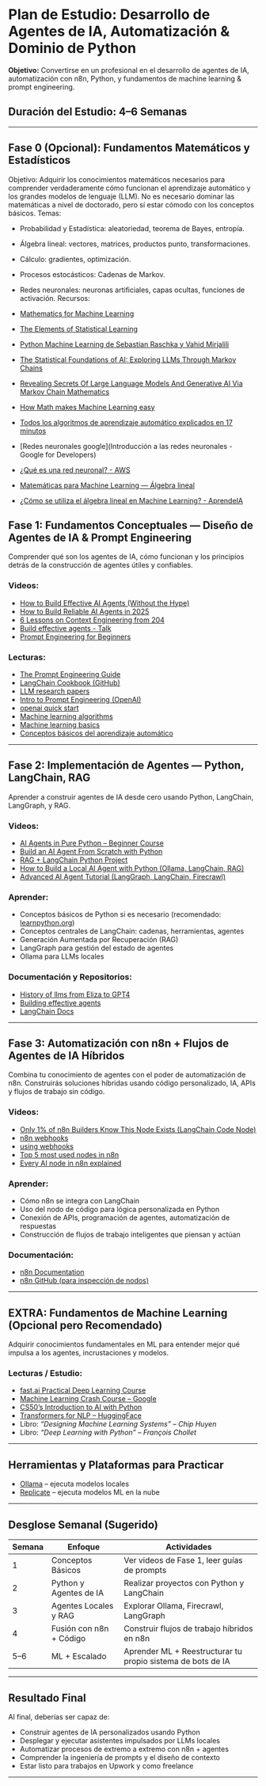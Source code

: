 # Plan de Estudio: Desarrollo de Agentes de IA, Automatización & Dominio de Python

**Objetivo:** Convertirse en un profesional en el desarrollo de agentes de IA, automatización con n8n, Python, y fundamentos de machine learning & prompt engineering.

## Duración del Estudio: 4–6 Semanas

---
## Fase 0 (Opcional): Fundamentos Matemáticos y Estadísticos
Objetivo: Adquirir los conocimientos matemáticos necesarios para comprender verdaderamente cómo funcionan el aprendizaje automático y los grandes modelos de lenguaje (LLM). No es necesario dominar las matemáticas a nivel de doctorado, pero sí estar cómodo con los conceptos básicos.
Temas:

- Probabilidad y Estadística: aleatoriedad, teorema de Bayes, entropía.
- Álgebra lineal: vectores, matrices, productos punto, transformaciones.
- Cálculo: gradientes, optimización.
- Procesos estocásticos: Cadenas de Markov.
- Redes neuronales: neuronas artificiales, capas ocultas, funciones de activación.
Recursos:

- [Mathematics for Machine Learning](https://github.com/mml-book/mml-book.github.io)
- [The Elements of Statistical Learning](https://hastie.su.domains/ElemStatLearn/)
- [Python Machine Learning de Sebastian Raschka y Vahid Mirjalili](https://www.perlego.com/es/book/2152522/python-machine-learning-pdf)
- [The Statistical Foundations of AI: Exploring LLMs Through Markov Chains](https://www.allaboutai.com/resources/exploring-llms-through-markov-chains/)
- [Revealing Secrets Of Large Language Models And Generative AI Via Markov Chain Mathematics](https://www.forbes.com/sites/lanceeliot/2024/11/11/revealing-secrets-of-large-language-models-and-generative-ai-via-old-fashioned-markov-chain-mathematics/)
- [How Math makes Machine Learning easy](https://www.youtube.com/watch?v=wOTFGRSUQ6Q)
- [Todos los algoritmos de aprendizaje automático explicados en 17 minutos](https://www.youtube.com/watch?v=E0Hmnixke2g)
- [Redes neuronales google](Introducción a las redes neuronales - Google for Developers)
- [¿Qué es una red neuronal? - AWS](https://aws.amazon.com/es/what-is/neural-network/)
- [Matemáticas para Machine Learning — Álgebra lineal](https://medium.com/data-science-bolivia/matem%C3%A1ticas-para-machine-learning-algebra-lineal-d3b67b521aea)
- [¿Cómo se utiliza el álgebra lineal en Machine Learning? - AprendeIA](https://aprendeia.com/2020/03/24/como-se-utiliza-el-algebra-lineal-en-machine-learning/)

## Fase 1: Fundamentos Conceptuales — Diseño de Agentes de IA & Prompt Engineering

Comprender qué son los agentes de IA, cómo funcionan y los principios detrás de la construcción de agentes útiles y confiables.

### Videos:
- [How to Build Effective AI Agents (Without the Hype)](https://youtu.be/tx5OapbK-8A?si=MXa9BpVdTKtLMMSB)
- [How to Build Reliable AI Agents in 2025](https://youtu.be/T1Lowy1mnEg?si=hWdmPr8_wsRk5L13)
- [6 Lessons on Context Engineering from 204](https://youtu.be/wq001sxDTWw?si=pEzhAFXe1C37tAXH)
- [Build effective agents - Talk](https://www.youtube.com/watch?v=D7_ipDqhtwk)
- [Prompt Engineering for Beginners](https://youtu.be/yzvLfHb0nqE?si=wUBOdcF3IQ6Sw4N0)

### Lecturas:
- [The Prompt Engineering Guide](https://github.com/dair-ai/Prompt-Engineering-Guide)
- [LangChain Cookbook (GitHub)](https://github.com/gkamradt/langchain-tutorials)
- [LLM research papers](https://sebastianraschka.com/blog/2025/llm-research-papers-the-2025-list-january-to-june.html)
- [Intro to Prompt Engineering (OpenAI)](https://platform.openai.com/docs/guides/prompt-engineering)
- [openai quick start](https://platform.openai.com/docs/quickstart?api-mode=responses)
- [Machine learning algorithms](https://www.researchgate.net/publication/344717762_Machine_Learning_Algorithms_-A_Review)
- [Machine learning basics](https://www.freecodecamp.org/news/machine-learning-handbook/)
- [Conceptos básicos del aprendizaje automático](https://www.freecodecamp.org/news/machine-learning-handbook/)

---

## Fase 2: Implementación de Agentes — Python, LangChain, RAG

Aprender a construir agentes de IA desde cero usando Python, LangChain, LangGraph, y RAG.

### Videos:
- [AI Agents in Pure Python – Beginner Course](https://youtu.be/bZzyPscbtI8?si=w1P-I_ZZxcCtQvDn)
- [Build an AI Agent From Scratch with Python](https://youtu.be/bTMPwUgLZf0?si=Jd2wDzKvgW00gvDD)
- [RAG + LangChain Python Project](https://www.youtube.com/watch?v=tcqEUSNCn8I)
- [How to Build a Local AI Agent with Python (Ollama, LangChain, RAG)](https://www.youtube.com/watch?v=E4l91XKQSgw)
- [Advanced AI Agent Tutorial (LangGraph, LangChain, Firecrawl)](https://youtu.be/xekw62yQu14?si=aYOyTG1oyRll_wMN)

### Aprender:
- Conceptos básicos de Python si es necesario (recomendado: [learnpython.org](https://www.learnpython.org/))
- Conceptos centrales de LangChain: cadenas, herramientas, agentes
- Generación Aumentada por Recuperación (RAG)
- LangGraph para gestión del estado de agentes
- Ollama para LLMs locales

### Documentación y Repositorios:
- [History of llms from Eliza to GPT4](https://medium.com/@rajukumardalimss/day-2-the-history-of-llms-from-eliza-to-gpt-4-116fa1c0a606)
- [Building effective agents](https://www.anthropic.com/research/building-effective-agents)
- [LangChain Docs](https://docs.langchain.com/)

---

## Fase 3: Automatización con n8n + Flujos de Agentes de IA Híbridos

Combina tu conocimiento de agentes con el poder de automatización de n8n. Construirás soluciones híbridas usando código personalizado, IA, APIs y flujos de trabajo sin código.

### Videos:
- [Only 1% of n8n Builders Know This Node Exists (LangChain Code Node)](https://youtu.be/4o0AJYBEiBo?si=r5x9KPvjbRMKufBJ)
- [n8n webhooks](https://youtu.be/lK3veuZAg0c?si=MQgAcVD5ak80GGu_)
- [using webhooks](https://youtu.be/IvUYJQkf6sA?si=FHiyRWPwErVnKnXy)
- [Top 5 most used nodes in n8n](https://youtu.be/lEeejYiPnmo?si=iCwNmSwN6Uu2Qyuw)
- [Every AI node in n8n explained](https://youtu.be/F0gwDPV5WuQ?si=N5VQGHxpvRoO3H41)

### Aprender:
- Cómo n8n se integra con LangChain
- Uso del nodo de código para lógica personalizada en Python
- Conexión de APIs, programación de agentes, automatización de respuestas
- Construcción de flujos de trabajo inteligentes que piensan y actúan

### Documentación:
- [n8n Documentation](https://docs.n8n.io/)
- [n8n GitHub (para inspección de nodos)](https://github.com/n8n-io/n8n)

---

## EXTRA: Fundamentos de Machine Learning (Opcional pero Recomendado)

Adquirir conocimientos fundamentales en ML para entender mejor qué impulsa a los agentes, incrustaciones y modelos.

### Lecturas / Estudio:
- [fast.ai Practical Deep Learning Course](https://course.fast.ai/)
- [Machine Learning Crash Course – Google](https://developers.google.com/machine-learning/crash-course)
- [CS50’s Introduction to AI with Python](https://cs50.harvard.edu/ai/)
- [Transformers for NLP – HuggingFace](https://huggingface.co/learn/nlp-course/chapter1)
- Libro: _“Designing Machine Learning Systems” – Chip Huyen_
- Libro: _“Deep Learning with Python” – François Chollet_

---

## Herramientas y Plataformas para Practicar
- [Ollama](https://ollama.com/) – ejecuta modelos locales
- [Replicate](https://replicate.com/) – ejecuta modelos ML en la nube

---

## Desglose Semanal (Sugerido)

| Semana | Enfoque | Actividades |
|--------|---------|-------------|
| 1 | Conceptos Básicos | Ver videos de Fase 1, leer guías de prompts |
| 2 | Python y Agentes de IA | Realizar proyectos con Python y LangChain |
| 3 | Agentes Locales y RAG | Explorar Ollama, Firecrawl, LangGraph |
| 4 | Fusión con n8n + Código | Construir flujos de trabajo híbridos en n8n |
| 5–6 | ML + Escalado | Aprender ML + Reestructurar tu propio sistema de bots de IA |

---

## Resultado Final

Al final, deberías ser capaz de:
- Construir agentes de IA personalizados usando Python
- Desplegar y ejecutar asistentes impulsados por LLMs locales
- Automatizar procesos de extremo a extremo con n8n + agentes
- Comprender la ingeniería de prompts y el diseño de contexto
- Estar listo para trabajos en Upwork y como freelance

---
